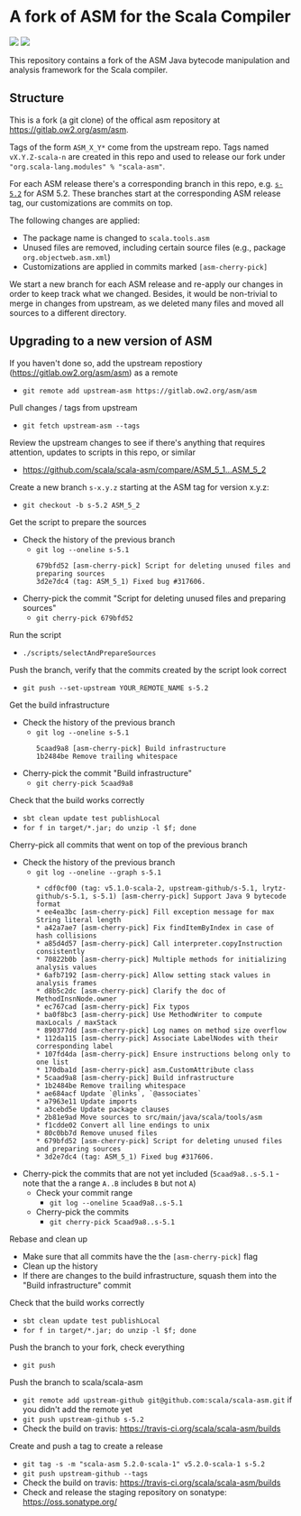 # A fork of ASM for the Scala Compiler

[<img src="https://img.shields.io/travis/scala/scala-asm.svg"/>](https://travis-ci.org/scala/scala-asm)
[<img src="https://img.shields.io/maven-central/v/org.scala-lang.modules/scala-asm.svg"/>](http://search.maven.org/#search%7Cga%7C1%7Cg%3Aorg.scala-lang.modules%20a%3Ascala-asm)

This repository contains a fork of the ASM Java bytecode manipulation and analysis framework for the Scala compiler.


## Structure

This is a fork (a git clone) of the offical asm repository at https://gitlab.ow2.org/asm/asm.

Tags of the form `ASM_X_Y*` come from the upstream repo. Tags named `vX.Y.Z-scala-n` are created in this repo and used to release our fork under `"org.scala-lang.modules" % "scala-asm"`.

For each ASM release there's a corresponding branch in this repo, e.g. [`s-5.2`](https://github.com/scala/scala-asm/commits/s-5.2) for ASM 5.2. These branches start at the corresponding ASM release tag, our customizations are commits on top.

The following changes are applied:
  - The package name is changed to `scala.tools.asm`
  - Unused files are removed, including certain source files (e.g., package `org.objectweb.asm.xml`)
  - Customizations are applied in commits marked `[asm-cherry-pick]`

We start a new branch for each ASM release and re-apply our changes in order to keep track what we changed. Besides, it would be non-trivial to merge in changes from upstream, as we deleted many files and moved all sources to a different directory.


## Upgrading to a new version of ASM

If you haven't done so, add the upstream repostiory (https://gitlab.ow2.org/asm/asm) as a remote
  - `git remote add upstream-asm https://gitlab.ow2.org/asm/asm`

Pull changes / tags from upstream
  - `git fetch upstream-asm --tags`

Review the upstream changes to see if there's anything that requires attention, updates to scripts in this repo, or similar
  - https://github.com/scala/scala-asm/compare/ASM_5_1...ASM_5_2

Create a new branch `s-x.y.z` starting at the ASM tag for version x.y.z:
  - `git checkout -b s-5.2 ASM_5_2`

Get the script to prepare the sources
  - Check the history of the previous branch
    - `git log --oneline s-5.1`
      ```
      679bfd52 [asm-cherry-pick] Script for deleting unused files and preparing sources
      3d2e7dc4 (tag: ASM_5_1) Fixed bug #317606.
      ```
  - Cherry-pick the commit "Script for deleting unused files and preparing sources"
    - `git cherry-pick 679bfd52`

Run the script
  - `./scripts/selectAndPrepareSources`

Push the branch, verify that the commits created by the script look correct
  - `git push --set-upstream YOUR_REMOTE_NAME s-5.2`

Get the build infrastructure
  - Check the history of the previous branch
    - `git log --oneline s-5.1`
      ```
      5caad9a8 [asm-cherry-pick] Build infrastructure
      1b2484be Remove trailing whitespace
      ```
  - Cherry-pick the commit "Build infrastructure"
    - `git cherry-pick 5caad9a8`

Check that the build works correctly
  - `sbt clean update test publishLocal`
  - `for f in target/*.jar; do unzip -l $f; done`

Cherry-pick all commits that went on top of the previous branch
  - Check the history of the previous branch
    - `git log --oneline --graph s-5.1`
      ```
      * cdf0cf00 (tag: v5.1.0-scala-2, upstream-github/s-5.1, lrytz-github/s-5.1, s-5.1) [asm-cherry-pick] Support Java 9 bytecode format
      * ee4ea3bc [asm-cherry-pick] Fill exception message for max String literal length
      * a42a7ae7 [asm-cherry-pick] Fix findItemByIndex in case of hash collisions
      * a85d4d57 [asm-cherry-pick] Call interpreter.copyInstruction consistently
      * 70822b0b [asm-cherry-pick] Multiple methods for initializing analysis values
      * 6afb7192 [asm-cherry-pick] Allow setting stack values in analysis frames
      * d8b5c2dc [asm-cherry-pick] Clarify the doc of MethodInsnNode.owner
      * ec767cad [asm-cherry-pick] Fix typos
      * ba0f8bc3 [asm-cherry-pick] Use MethodWriter to compute maxLocals / maxStack
      * 890377dd [asm-cherry-pick] Log names on method size overflow
      * 112da115 [asm-cherry-pick] Associate LabelNodes with their corresponding label
      * 107fd4da [asm-cherry-pick] Ensure instructions belong only to one list
      * 170dba1d [asm-cherry-pick] asm.CustomAttribute class
      * 5caad9a8 [asm-cherry-pick] Build infrastructure
      * 1b2484be Remove trailing whitespace
      * ae684acf Update `@links`, `@associates`
      * a7963e11 Update imports
      * a3cebd5e Update package clauses
      * 2b81e9ad Move sources to src/main/java/scala/tools/asm
      * f1cdde02 Convert all line endings to unix
      * 80c0bb7d Remove unused files
      * 679bfd52 [asm-cherry-pick] Script for deleting unused files and preparing sources
      * 3d2e7dc4 (tag: ASM_5_1) Fixed bug #317606.
      ```
  - Cherry-pick the commits that are not yet included (`5caad9a8..s-5.1` - note that the a range `A..B` includes `B` but not `A`)
    - Check your commit range
      - `git log --oneline 5caad9a8..s-5.1`
    - Cherry-pick the commits
      - `git cherry-pick 5caad9a8..s-5.1`

Rebase and clean up
  - Make sure that all commits have the the `[asm-cherry-pick]` flag
  - Clean up the history
  - If there are changes to the build infrastructure, squash them into the "Build infrastructure" commit

Check that the build works correctly
  - `sbt clean update test publishLocal`
  - `for f in target/*.jar; do unzip -l $f; done`

Push the branch to your fork, check everything
  - `git push`

Push the branch to scala/scala-asm
  - `git remote add upstream-github git@github.com:scala/scala-asm.git` if you didn't add the remote yet
  - `git push upstream-github s-5.2`
  - Check the build on travis: https://travis-ci.org/scala/scala-asm/builds

Create and push a tag to create a release
  - `git tag -s -m "scala-asm 5.2.0-scala-1" v5.2.0-scala-1 s-5.2`
  - `git push upstream-github --tags`
  - Check the build on travis: https://travis-ci.org/scala/scala-asm/builds
  - Check and release the staging repository on sonatype: https://oss.sonatype.org/
